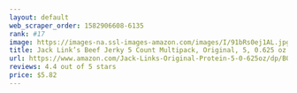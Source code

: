 ```yaml
---
layout: default 
﻿web_scraper_order: 1582906608-6135
rank: #17
image: https://images-na.ssl-images-amazon.com/images/I/91bRs0ej1AL.jpg
title: Jack Link’s Beef Jerky 5 Count Multipack, Original, 5, 0.625 oz. Bags – Flavorful Meat Snack for…
url: https://www.amazon.com/Jack-Links-Original-Protein-5-0-625oz/dp/B015SQAWLW/ref=zg_mw_grocery_17?_encoding=UTF8&psc=1&refRID=60J9MNPBBWB8RKQXQSF9
reviews: 4.4 out of 5 stars
price: $5.82 
---
```


